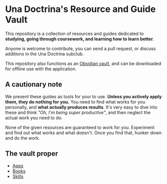 # Una Doctrina's Resource and Guide Vault

This repository is a collection of resources and guides dedicated to **studying, going through coursework, and learning how to learn better**.

Anyone is welcome to contribute, you can send a pull request, or discuss additions in the Una Doctrina subclub.

This repository also functions as an [Obsidian vault](https://obsidian.md), and can be downloaded for offline use with the application.

## A cautionary note

We present these guides as tools for your to use. **Unless you actively apply them, they do nothing for you.** You need to find what works for you personally, and **what actually produces results**. It's very easy to dive into these and think *"Oh, I'm being super productive"*, and then neglect the actual work you need to do.

None of the given resources are guaranteed to work for you. Experiment and find out what works and what doesn't. Once you find that, hunker down and do the work.

## The vault proper

- [Apps](Apps.md)
- [Books](Books.md)
- [Skills](Skills.md)